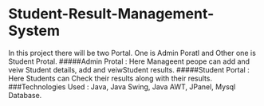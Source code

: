 # Student-Result-Management-System
In this project there will be two Portal. One is Admin Poratl and Other one is Student Protal.
#####Admin Protal : Here Manageent peope can add and veiw Student details, add and veiwStudent results.
#####Student Portal : Here Students can Check their results along with their results.
###Technologies Used : Java, Java Swing, Java AWT, JPanel, Mysql Database.
